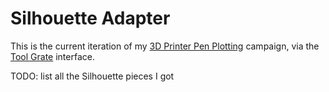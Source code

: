 # Silhouette Adapter

This is the current iteration of my [3D Printer Pen Plotting](79mrz-rrwds-z98se-6a3yw-w984b) campaign, via the [Tool Grate](87vaq-3shgy-80aem-khnkr-qk4t4) interface.

TODO: list all the Silhouette pieces I got
